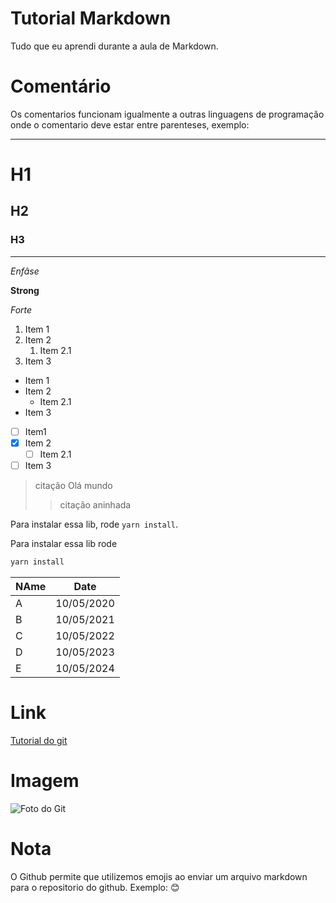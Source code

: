 # **Tutorial Markdown**

Tudo que eu aprendi durante a aula de Markdown.

# **Comentário**

Os comentarios funcionam igualmente a outras linguagens de programação onde o comentario deve estar entre parenteses, exemplo: <!--- Ola Mundo --->

---

# H1
## H2
### H3

<!--- Dividers --->

---

<!--- Enfase --->
*Enfâse*

<!--- Strong --->

**Strong**

<!--- Italico --->

_Forte_

<!--- Lista Ordenada --->
1. Item 1
1. Item 2
   1. Item 2.1  
1. Item 3

<!--- Lista Não ordenada --->
* Item 1
* Item 2
  * Item 2.1 
* Item 3
  
<!--- Lista com checkbox --->
 - [ ] Item1
 - [x] Item 2
   - [ ] Item 2.1
 - [ ] Item 3

<!--- Citação --->
> citação Olá mundo 
> > citação aninhada

<!--- Inline code --->

Para instalar essa lib, rode `yarn install`.

<!--- Code Block --->
Para instalar essa lib rode
```bash
yarn install
```


<!--- Tabela --->

| NAme | Date       |
| ---- | ---------- |
| A    | 10/05/2020 |
| B    | 10/05/2021 |
| C    | 10/05/2022 |
| D    | 10/05/2023 |
| E    | 10/05/2024 |
 
# Link

[Tutorial do git](http://github.com "GitHub")

# Imagem
![Foto do Git](https://gizmodo.uol.com.br/wp-content/blogs.dir/8/files/2020/06/github.jpg)

# Nota
 O Github permite que utilizemos emojis ao enviar um arquivo markdown para o repositorio do github.
 Exemplo: :blush: 